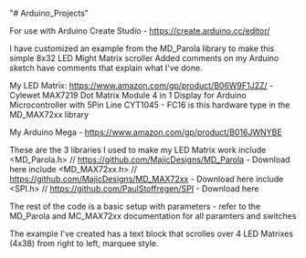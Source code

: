 "# Arduino_Projects" 

For use with Arduino Create Studio - https://create.arduino.cc/editor/

I have customized an example from the MD_Parola library to make this simple 8x32 LED Might Matrix scroller
Added comments on my Arduino sketch have comments that explain what I've done.

My LED Matrix: https://www.amazon.com/gp/product/B06W9F1J2Z/ - 
Cylewet MAX7219 Dot Matrix Module 4 in 1 Display for Arduino Microcontroller with 5Pin Line CYT1045 - 
FC16 is this hardware type in the MD_MAX72xx library

My Arduino Mega - https://www.amazon.com/gp/product/B016JWNYBE

These are the 3 libraries I used to make my LED Matrix work
include <MD_Parola.h>    // https://github.com/MajicDesigns/MD_Parola - Download here
include <MD_MAX72xx.h>   // https://github.com/MajicDesigns/MD_MAX72xx - Download here
include <SPI.h>          // https://github.com/PaulStoffregen/SPI - Download here

The rest of the code is a basic setup with parameters - refer to the MD_Parola and MC_MAX72xx documentation for all paramters and switches

The example I've created has a text block that scrolles over 4 LED Matrixes (4x38) from right to left, marquee style.